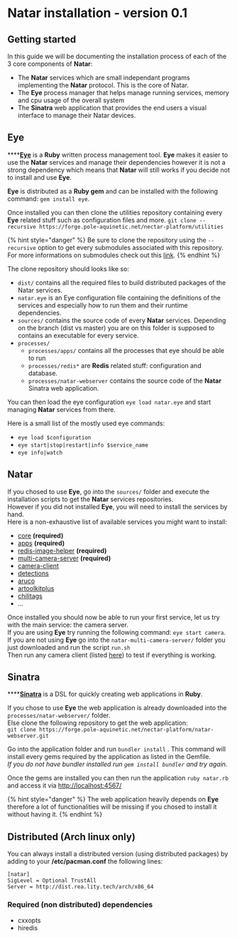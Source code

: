 # Natar installation - version 0.1

## Getting started

In this guide we will be documenting the installation process of each of the 3 core components of **Natar**:

* The **Natar** services which are small independant programs implementing the **Natar** protocol. This is the core of Natar. 
* The **Eye** process manager that helps manage running services, memory and cpu usage of the overall system
* The **Sinatra** web application that provides the end users a visual interface to manage their Natar devices.

## Eye

\*\*\*\*[**Eye**](https://github.com/kostya/eye) is a **Ruby** written process management tool. **Eye** makes it easier to use the **Natar** services and manage their dependencies however it is not a strong dependency which means that **Natar** will still works if you decide not to install and use **Eye**.  
  
**Eye** is distributed as a **Ruby gem** and can be installed with the following command: `gem install eye`.

Once installed you can then clone the utilities repository containing every **Eye** related stuff such as configuration files and more. `git clone --recursive https://forge.pole-aquinetic.net/nectar-platform/utilities`

{% hint style="danger" %}
Be sure to clone the repository using the `--recursive` option to get every submodules associated with this repository. For more informations on submodules check out this [link](https://git-scm.com/book/fr/v2/Utilitaires-Git-Sous-modules).
{% endhint %}

The clone repository should looks like so:

* `dist/` contains all the required files to build distributed packages of the Natar services.
* `natar.eye` is an Eye configuration file containing the definitions of the services and especially how to run them and their runtime dependencies.
* `sources/` contains the source code of every **Natar** services.  Depending on the branch \(dist vs master\) you are on this folder is supposed to contains an executable for every service.
* `processes/`
  * `processes/apps/` contains all the processes that eye should be able to run
  * `processes/redis*` are **Redis** related stuff: configuration and database.
  * `processes/natar-webserver` contains the source code of the **Natar** Sinatra web application. 

You can then load the eye configuration `eye load natar.eye` and start managing **Natar** services from there.

Here is a small list of the mostly used eye commands:

* `eye load $configuration`
* `eye start|stop|restart|info $service_name`
* `eye info|watch`

## Natar

If you chosed to use **Eye**, go into the `sources/` folder and execute the installation scripts to get the **Natar** services repositories.  
However if you did not installed **Eye**, you will need to install the services by hand.  
Here is a non-exhaustive list of available services you might want to install:

* [core](https://forge.pole-aquinetic.net/nectar-platform/natar-core) **\(required\)**
* [apps](https://forge.pole-aquinetic.net/nectar-platform/natar-apps) **\(required\)**
* [redis-image-helper](https://forge.pole-aquinetic.net/nectar-platform/redis-image-helper) **\(required\)**
* [multi-camera-server](https://forge.pole-aquinetic.net/nectar-platform/natar-multi-camera-server) **\(required\)**
* [camera-client](../../natar-services/viewers/camera-client-java.md)
* [detections](https://forge.pole-aquinetic.net/nectar-platform/natar-detections)
* [aruco](https://forge.pole-aquinetic.net/nectar-platform/natar-tracker-aruco)
* [artoolkitplus](https://forge.pole-aquinetic.net/nectar-platform/natar-tracker-artoolkitplus)
* [chilitags](https://forge.pole-aquinetic.net/nectar-platform/natar-tracker-chilitags)
* ...

Once installed you should now be able to run your first service, let us try with the main service: the camera server.  
If you are using **Eye** try running the following command: `eye start camera`.  
If you are not using **Eye** go into the `natar-multi-camera-server/` folder you just downloaded and run the script `run.sh`  
Then run any camera client \(listed [here](../../natar-services/viewers/camera-client-java.md)\) to test if everything is working.

## Sinatra

\*\*\*\*[**Sinatra**](http://sinatrarb.com/) is a DSL for quickly creating web applications in **Ruby**.

If you chose to use **Eye** the web application is already downloaded into the `processes/natar-webserver/` folder.  
Else clone the following repository to get the web application:  
`git clone https://forge.pole-aquinetic.net/nectar-platform/natar-webserver.git` 

Go into the application folder and run `bundler install` . This command will install every gems required by the application as listed in the Gemfile.  
_If you do not have bundler installed run `gem install bundler` and try again._ 

Once the gems are installed you can then run the application `ruby natar.rb` and access it via [http://localhost:4567/](http://localhost:4567/)

{% hint style="danger" %}
The web application heavily depends on **Eye** therefore a lot of functionalities will be missing if you chosed to install it without having it.
{% endhint %}

## Distributed \(Arch linux only\)

You can always install a distributed version \(using distributed packages\) by adding to your **/etc/pacman.conf** the following lines:

```text
[natar]
SigLevel = Optional TrustAll
Server = http://dist.rea.lity.tech/arch/x86_64
```

### Required \(non distributed\) dependencies

* cxxopts
* hiredis

